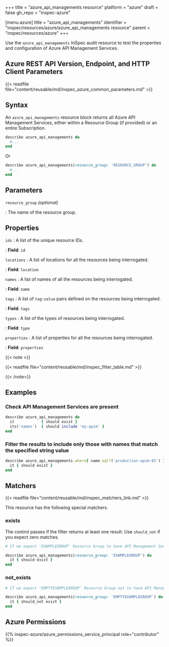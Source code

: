 +++
title = "azure_api_managements resource"
platform = "azure"
draft = false
gh_repo = "inspec-azure"

[menu.azure]
title = "azure_api_managements"
identifier = "inspec/resources/azure/azure_api_managements resource"
parent = "inspec/resources/azure"
+++

Use the `azure_api_managements` InSpec audit resource to test the properties and configuration of Azure API Management Services.

## Azure REST API Version, Endpoint, and HTTP Client Parameters

{{< readfile file="content/reusable/md/inspec_azure_common_parameters.md" >}}

## Syntax

An `azure_api_managements` resource block returns all Azure API Management Services, either within a Resource Group (if provided) or an entire Subscription.

```ruby
describe azure_api_managements do
  #...
end
```

Or

```ruby
describe azure_api_managements(resource_group: 'RESOURCE_GROUP') do
  #...
end
```

## Parameters

`resource_group` _(optional)_

: The name of the resource group.

## Properties

`ids`
: A list of the unique resource IDs.

: **Field**: `id`

`locations`
: A list of locations for all the resources being interrogated.

: **Field**: `location`

`names`
: A list of names of all the resources being interrogated.

: **Field**: `name`

`tags`
: A list of `tag:value` pairs defined on the resources being interrogated.

: **Field**: `tags`

`types`
: A list of the types of resources being interrogated.

: **Field**: `type`

`properties`
: A list of properties for all the resources being interrogated.

: **Field**: `properties`

{{< note >}}

{{< readfile file="content/reusable/md/inspec_filter_table.md" >}}

{{< /note>}}

## Examples

### Check API Management Services are present

```ruby
describe azure_api_managements do
  it            { should exist }
  its('names')  { should include 'my-apim' }
end
```

### Filter the results to include only those with names that match the specified string value

```ruby
describe azure_api_managements.where{ name.eql?('production-apim-01') } do
  it { should exist }
end
```

## Matchers

{{< readfile file="content/reusable/md/inspec_matchers_link.md" >}}

This resource has the following special matchers.

### exists

The control passes if the filter returns at least one result. Use `should_not` if you expect zero matches.

```ruby
# If we expect 'EXAMPLEGROUP' Resource Group to have API Management Services.

describe azure_api_managements(resource_group: 'EXAMPLEGROUP') do
  it { should exist }
end
```

### not_exists

```ruby
# If we expect 'EMPTYEXAMPLEGROUP' Resource Group not to have API Management Services.

describe azure_api_managements(resource_group: 'EMPTYEXAMPLEGROUP') do
  it { should_not exist }
end
```

## Azure Permissions

{{% inspec-azure/azure_permissions_service_principal role="contributor" %}}
